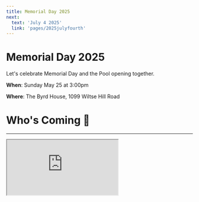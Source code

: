```yaml
---
title: Memorial Day 2025
next:
  text: 'July 4 2025'
  link: 'pages/2025julyfourth'
---
```


# Memorial Day 2025

Let's celebrate Memorial Day and the Pool opening together.

**When**: Sunday May 25 at 3:00pm

**Where**: The Byrd House, 1099 Wiltse Hill Road

# Who's Coming :partying_face:

---
<div class="videoWrapper">
  <iframe src="https://docs.google.com/spreadsheets/d/18rZV4nliPmPMWCjNCw5gTwWUGGARTTZBYKASXK-haY8/edit?usp=sharing&widget=true&headers=false">loading...</iframe>
</div>
